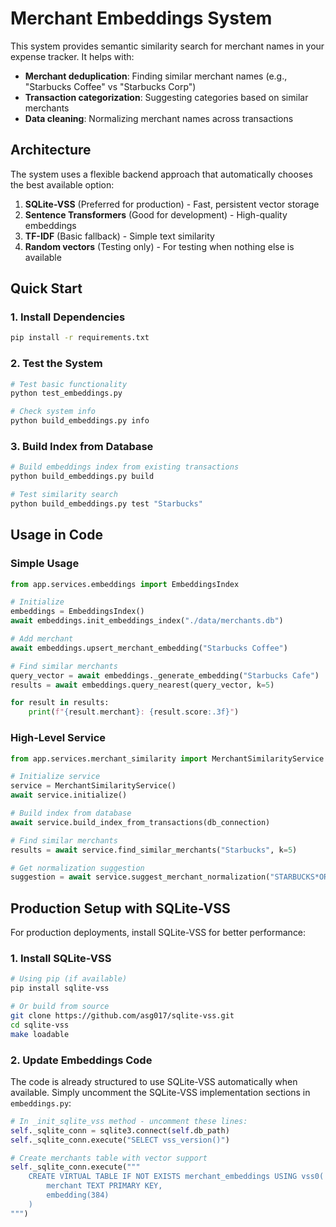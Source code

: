 # Merchant Embeddings System

This system provides semantic similarity search for merchant names in your expense tracker. It helps with:

- **Merchant deduplication**: Finding similar merchant names (e.g., "Starbucks Coffee" vs "Starbucks Corp")
- **Transaction categorization**: Suggesting categories based on similar merchants
- **Data cleaning**: Normalizing merchant names across transactions

## Architecture

The system uses a flexible backend approach that automatically chooses the best available option:

1. **SQLite-VSS** (Preferred for production) - Fast, persistent vector storage
2. **Sentence Transformers** (Good for development) - High-quality embeddings
3. **TF-IDF** (Basic fallback) - Simple text similarity
4. **Random vectors** (Testing only) - For testing when nothing else is available

## Quick Start

### 1. Install Dependencies

```bash
pip install -r requirements.txt
```

### 2. Test the System

```bash
# Test basic functionality
python test_embeddings.py

# Check system info
python build_embeddings.py info
```

### 3. Build Index from Database

```bash
# Build embeddings index from existing transactions
python build_embeddings.py build

# Test similarity search
python build_embeddings.py test "Starbucks"
```

## Usage in Code

### Simple Usage

```python
from app.services.embeddings import EmbeddingsIndex

# Initialize
embeddings = EmbeddingsIndex()
await embeddings.init_embeddings_index("./data/merchants.db")

# Add merchant
await embeddings.upsert_merchant_embedding("Starbucks Coffee")

# Find similar merchants
query_vector = await embeddings._generate_embedding("Starbucks Cafe")
results = await embeddings.query_nearest(query_vector, k=5)

for result in results:
    print(f"{result.merchant}: {result.score:.3f}")
```

### High-Level Service

```python
from app.services.merchant_similarity import MerchantSimilarityService

# Initialize service
service = MerchantSimilarityService()
await service.initialize()

# Build index from database
await service.build_index_from_transactions(db_connection)

# Find similar merchants
results = await service.find_similar_merchants("Starbucks", k=5)

# Get normalization suggestion
suggestion = await service.suggest_merchant_normalization("STARBUCKS*ORDER123")
```

## Production Setup with SQLite-VSS

For production deployments, install SQLite-VSS for better performance:

### 1. Install SQLite-VSS

```bash
# Using pip (if available)
pip install sqlite-vss

# Or build from source
git clone https://github.com/asg017/sqlite-vss.git
cd sqlite-vss
make loadable
```

### 2. Update Embeddings Code

The code is already structured to use SQLite-VSS automatically when available. Simply uncomment the SQLite-VSS implementation sections in `embeddings.py`:

```python
# In _init_sqlite_vss method - uncomment these lines:
self._sqlite_conn = sqlite3.connect(self.db_path)
self._sqlite_conn.execute("SELECT vss_version()")

# Create merchants table with vector support
self._sqlite_conn.execute("""
    CREATE VIRTUAL TABLE IF NOT EXISTS merchant_embeddings USING vss0(
        merchant TEXT PRIMARY KEY,
        embedding(384)
    )
""")
